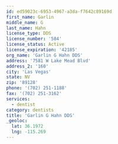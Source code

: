```yaml
---
id: ed59023c-6953-4967-a3da-f7642c89169d
first_name: Garlin
middle_name: G
last_name: Hahn
license_type: DDS
license_number: '584'
license_status: Active
license_expiration: '42185'
org_name: 'Garlin G Hahn DDS'
address: '7581 W Lake Mead Blvd'
address_2: '160'
city: 'Las Vegas'
state: NV
zip: '89128'
phone: '(702) 251-1188'
fax: '(702) 251-3162'
services:
  - dentist
category: dentists
title: 'Garlin G Hahn DDS'
_geoloc:
  lat: 36.1972
  lng: -115.269
---
```

